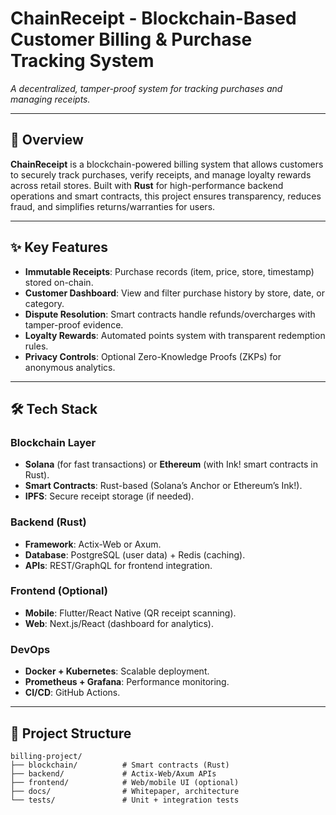 # ChainReceipt - Blockchain-Based Customer Billing & Purchase Tracking System

*A decentralized, tamper-proof system for tracking purchases and managing receipts.*

---

## 🚀 Overview

**ChainReceipt** is a blockchain-powered billing system that allows customers to securely track purchases, verify receipts, and manage loyalty rewards across retail stores. Built with **Rust** for high-performance backend operations and smart contracts, this project ensures transparency, reduces fraud, and simplifies returns/warranties for users.

---

## ✨ Key Features

- **Immutable Receipts**: Purchase records (item, price, store, timestamp) stored on-chain.
- **Customer Dashboard**: View and filter purchase history by store, date, or category.
- **Dispute Resolution**: Smart contracts handle refunds/overcharges with tamper-proof evidence.
- **Loyalty Rewards**: Automated points system with transparent redemption rules.
- **Privacy Controls**: Optional Zero-Knowledge Proofs (ZKPs) for anonymous analytics.

---

## 🛠️ Tech Stack

### Blockchain Layer

- **Solana** (for fast transactions) or **Ethereum** (with Ink! smart contracts in Rust).
- **Smart Contracts**: Rust-based (Solana’s Anchor or Ethereum’s Ink!).
- **IPFS**: Secure receipt storage (if needed).

### Backend (Rust)

- **Framework**: Actix-Web or Axum.
- **Database**: PostgreSQL (user data) + Redis (caching).
- **APIs**: REST/GraphQL for frontend integration.

### Frontend (Optional)

- **Mobile**: Flutter/React Native (QR receipt scanning).
- **Web**: Next.js/React (dashboard for analytics).

### DevOps

- **Docker + Kubernetes**: Scalable deployment.
- **Prometheus + Grafana**: Performance monitoring.
- **CI/CD**: GitHub Actions.

---

## 📂 Project Structure

```plaintext
billing-project/
├── blockchain/          # Smart contracts (Rust)
├── backend/             # Actix-Web/Axum APIs
├── frontend/            # Web/mobile UI (optional)
├── docs/                # Whitepaper, architecture
└── tests/               # Unit + integration tests
```
